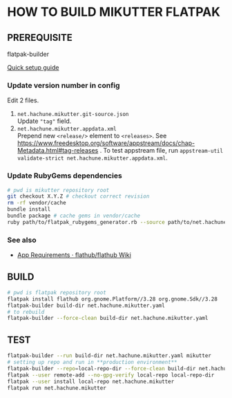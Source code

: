 HOW TO BUILD MIKUTTER FLATPAK
=============================
PREREQUISITE
------------
flatpak-builder

[Quick setup guide](https://flatpak.org/setup/)

### Update version number in config
Edit 2 files.

1. `net.hachune.mikutter.git-source.json`  
   Update `"tag"` field.
2. `net.hachune.mikutter.appdata.xml`  
   Prepend new `<release/>` element to `<releases>`. See https://www.freedesktop.org/software/appstream/docs/chap-Metadata.html#tag-releases . To test appstream file, run `appstream-util validate-strict net.hachune.mikutter.appdata.xml`.

### Update RubyGems dependencies
```bash
# pwd is mikutter repository root
git checkout X.Y.Z # checkout correct revision
rm -rf vendor/cache
bundle install
bundle package # cache gems in vendor/cache
ruby path/to/flatpak_rubygems_generator.rb --source path/to/net.hachune.mikutter.git-source.json -o path/to/net.hachune.mikutter.rubygems-module.json # update json
```

### See also
- [App Requirements · flathub/flathub Wiki](https://github.com/flathub/flathub/wiki/App-Requirements)

BUILD
-----
```bash
# pwd is flatpak repository root
flatpak install flathub org.gnome.Platform//3.28 org.gnome.Sdk//3.28
flatpak-builder build-dir net.hachune.mikutter.yaml
# to rebuild
flatpak-builder --force-clean build-dir net.hachune.mikutter.yaml
```

TEST
----
```bash
flatpak-builder --run build-dir net.hachune.mikutter.yaml mikutter
# setting up repo and run in **production environment**
flatpak-builder --repo=local-repo-dir --force-clean build-dir net.hachune.mikutter.yaml
flatpak --user remote-add --no-gpg-verify local-repo local-repo-dir
flatpak --user install local-repo net.hachune.mikutter
flatpak run net.hachune.mikutter
```
